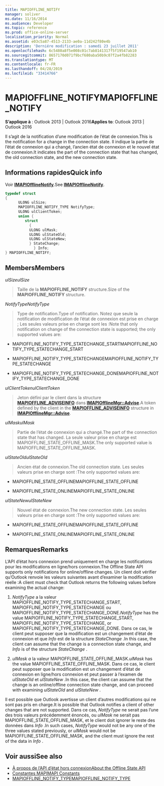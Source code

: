 ```yaml
---
title: MAPIOFFLINE_NOTIFY
manager: soliver
ms.date: 11/16/2014
ms.audience: Developer
ms.topic: reference
ms.prod: office-online-server
localization_priority: Normal
ms.assetid: e03c5a87-4513-2133-ae0a-11d242f80e4b
description: 'Derniére modification : samedi 23 juillet 2011'
ms.openlocfilehash: 6c5480a8f5e008c01c7ab8141317f5f19547ab10
ms.sourcegitcommit: 8657170d071f9bcf680aba50b9c07f2a4fb82283
ms.translationtype: MT
ms.contentlocale: fr-FR
ms.lasthandoff: 04/28/2019
ms.locfileid: "33414766"
---
```

# <a name="mapioffline_notify"></a><span data-ttu-id="f467d-103">MAPIOFFLINE_NOTIFY</span><span class="sxs-lookup"><span data-stu-id="f467d-103">MAPIOFFLINE_NOTIFY</span></span>

<span data-ttu-id="f467d-104">**S’applique à** : Outlook 2013 | Outlook 2016</span><span class="sxs-lookup"><span data-stu-id="f467d-104">**Applies to**: Outlook 2013 | Outlook 2016</span></span> 
  
<span data-ttu-id="f467d-105">Il s’agit de la notification d’une modification de l’état de connexion.</span><span class="sxs-lookup"><span data-stu-id="f467d-105">This is the notification for a change in the connection state.</span></span> <span data-ttu-id="f467d-106">Il indique la partie de l’état de connexion qui a changé, l’ancien état de connexion et le nouvel état de connexion.</span><span class="sxs-lookup"><span data-stu-id="f467d-106">It indicates the part of the connection state that has changed, the old connection state, and the new connection state.</span></span>
  
## <a name="quick-info"></a><span data-ttu-id="f467d-107">Informations rapides</span><span class="sxs-lookup"><span data-stu-id="f467d-107">Quick info</span></span>

<span data-ttu-id="f467d-108">Voir **[IMAPIOfflineNotify](imapiofflinenotifyiunknown.md)**.</span><span class="sxs-lookup"><span data-stu-id="f467d-108">See **[IMAPIOfflineNotify](imapiofflinenotifyiunknown.md)**.</span></span> 
  
```cpp
typedef struct  
{ 
      ULONG ulSize; 
      MAPIOFFLINE_NOTIFY_TYPE NotifyType; 
      ULONG ulClientToken; 
      union { 
         struct 
           { 
           ULONG ulMask; 
           ULONG ulStateOld; 
           ULONG ulStateNew; 
           } StateChange; 
             } Info; 
} MAPIOFFLINE_NOTIFY;
```

## <a name="members"></a><span data-ttu-id="f467d-109">Members</span><span class="sxs-lookup"><span data-stu-id="f467d-109">Members</span></span>

 <span data-ttu-id="f467d-110">_ulSize_</span><span class="sxs-lookup"><span data-stu-id="f467d-110">_ulSize_</span></span>
  
> <span data-ttu-id="f467d-111">Taille de la **MAPIOFFLINE_NOTIFY** structure.</span><span class="sxs-lookup"><span data-stu-id="f467d-111">Size of the **MAPIOFFLINE_NOTIFY** structure.</span></span> 
    
 <span data-ttu-id="f467d-112">_NotifyType_</span><span class="sxs-lookup"><span data-stu-id="f467d-112">_NotifyType_</span></span>
  
> <span data-ttu-id="f467d-113">Type de notification.</span><span class="sxs-lookup"><span data-stu-id="f467d-113">Type of notification.</span></span> <span data-ttu-id="f467d-114">Notez que seule la notification de modification de l’état de connexion est prise en charge ; Les seules valeurs prise en charge sont les :</span><span class="sxs-lookup"><span data-stu-id="f467d-114">Note that only notification on change of the connection state is supported; the only supported values are:</span></span>
    
   - <span data-ttu-id="f467d-115">MAPIOFFLINE_NOTIFY_TYPE_STATECHANGE_START</span><span class="sxs-lookup"><span data-stu-id="f467d-115">MAPIOFFLINE_NOTIFY_TYPE_STATECHANGE_START</span></span>
    
   - <span data-ttu-id="f467d-116">MAPIOFFLINE_NOTIFY_TYPE_STATECHANGE</span><span class="sxs-lookup"><span data-stu-id="f467d-116">MAPIOFFLINE_NOTIFY_TYPE_STATECHANGE</span></span>
    
   - <span data-ttu-id="f467d-117">MAPIOFFLINE_NOTIFY_TYPE_STATECHANGE_DONE</span><span class="sxs-lookup"><span data-stu-id="f467d-117">MAPIOFFLINE_NOTIFY_TYPE_STATECHANGE_DONE</span></span>
    
 <span data-ttu-id="f467d-118">_ulClientToken_</span><span class="sxs-lookup"><span data-stu-id="f467d-118">_ulClientToken_</span></span>
  
> <span data-ttu-id="f467d-119">Jeton défini par le client dans la structure **[MAPIOFFLINE_ADVISEINFO](mapioffline_adviseinfo.md)** dans **[IMAPIOfflineMgr::Advise](imapiofflinemgr-advise.md)**.</span><span class="sxs-lookup"><span data-stu-id="f467d-119">A token defined by the client in the **[MAPIOFFLINE_ADVISEINFO](mapioffline_adviseinfo.md)** structure in **[IMAPIOfflineMgr::Advise](imapiofflinemgr-advise.md)**.</span></span> 
    
 <span data-ttu-id="f467d-120">_ulMask_</span><span class="sxs-lookup"><span data-stu-id="f467d-120">_ulMask_</span></span>
  
> <span data-ttu-id="f467d-121">Partie de l’état de connexion qui a changé.</span><span class="sxs-lookup"><span data-stu-id="f467d-121">The part of the connection state that has changed.</span></span> <span data-ttu-id="f467d-122">La seule valeur prise en charge est MAPIOFFLINE_STATE_OFFLINE_MASK.</span><span class="sxs-lookup"><span data-stu-id="f467d-122">The only supported value is MAPIOFFLINE_STATE_OFFLINE_MASK.</span></span>
    
 <span data-ttu-id="f467d-123">_ulStateOld_</span><span class="sxs-lookup"><span data-stu-id="f467d-123">_ulStateOld_</span></span>
  
> <span data-ttu-id="f467d-124">Ancien état de connexion.</span><span class="sxs-lookup"><span data-stu-id="f467d-124">The old connection state.</span></span> <span data-ttu-id="f467d-125">Les seules valeurs prise en charge sont :</span><span class="sxs-lookup"><span data-stu-id="f467d-125">The only supported values are:</span></span>
    
   - <span data-ttu-id="f467d-126">MAPIOFFLINE_STATE_OFFLINE</span><span class="sxs-lookup"><span data-stu-id="f467d-126">MAPIOFFLINE_STATE_OFFLINE</span></span>
    
   - <span data-ttu-id="f467d-127">MAPIOFFLINE_STATE_ONLINE</span><span class="sxs-lookup"><span data-stu-id="f467d-127">MAPIOFFLINE_STATE_ONLINE</span></span>
    
 <span data-ttu-id="f467d-128">_ulStateNew_</span><span class="sxs-lookup"><span data-stu-id="f467d-128">_ulStateNew_</span></span>
  
> <span data-ttu-id="f467d-129">Nouvel état de connexion.</span><span class="sxs-lookup"><span data-stu-id="f467d-129">The new connection state.</span></span> <span data-ttu-id="f467d-130">Les seules valeurs prise en charge sont :</span><span class="sxs-lookup"><span data-stu-id="f467d-130">The only supported values are:</span></span>
    
   - <span data-ttu-id="f467d-131">MAPIOFFLINE_STATE_OFFLINE</span><span class="sxs-lookup"><span data-stu-id="f467d-131">MAPIOFFLINE_STATE_OFFLINE</span></span>
    
   - <span data-ttu-id="f467d-132">MAPIOFFLINE_STATE_ONLINE</span><span class="sxs-lookup"><span data-stu-id="f467d-132">MAPIOFFLINE_STATE_ONLINE</span></span>
    
## <a name="remarks"></a><span data-ttu-id="f467d-133">Remarques</span><span class="sxs-lookup"><span data-stu-id="f467d-133">Remarks</span></span>

<span data-ttu-id="f467d-134">L’API d’état hors connexion prend uniquement en charge les notifications pour les modifications en ligne/hors connexion.</span><span class="sxs-lookup"><span data-stu-id="f467d-134">The Offline State API supports only notifications for online/offline changes.</span></span> <span data-ttu-id="f467d-135">Un client doit vérifier qu’Outlook renvoie les valeurs suivantes avant d’examiner la modification réelle :</span><span class="sxs-lookup"><span data-stu-id="f467d-135">A client must check that Outlook returns the following values before examining the actual change:</span></span>
  
1.  <span data-ttu-id="f467d-136">*NotifyType*  a la valeur MAPIOFFLINE_NOTIFY_TYPE_STATECHANGE_START, MAPIOFFLINE_NOTIFY_TYPE_STATECHANGE ou MAPIOFFLINE_NOTIFY_TYPE_STATECHANGE_DONE.</span><span class="sxs-lookup"><span data-stu-id="f467d-136">*NotifyType*  has the value MAPIOFFLINE_NOTIFY_TYPE_STATECHANGE_START, MAPIOFFLINE_NOTIFY_TYPE_STATECHANGE, or MAPIOFFLINE_NOTIFY_TYPE_STATECHANGE_DONE.</span></span> <span data-ttu-id="f467d-137">Dans ce cas, le client peut supposer que la modification est un changement d’état de connexion et que  *Info*  est de la structure  *StateChange*  .</span><span class="sxs-lookup"><span data-stu-id="f467d-137">In this case, the client can assume that the change is a connection state change, and  *Info*  is of the structure  *StateChange*  .</span></span> 
    
2.  <span data-ttu-id="f467d-138">*ulMask a*  la valeur MAPIOFFLINE_STATE_OFFLINE_MASK.</span><span class="sxs-lookup"><span data-stu-id="f467d-138">*ulMask*  has the value MAPIOFFLINE_STATE_OFFLINE_MASK.</span></span> <span data-ttu-id="f467d-139">Dans ce cas, le client peut supposer que la modification est un changement d’état de connexion en ligne/hors connexion et peut passer à l’examen de  *ulStateOld*  et  *ulStateNew*  .</span><span class="sxs-lookup"><span data-stu-id="f467d-139">In this case, the client can assume that the change is an online/offline connection state change, and can proceed with examining  *ulStateOld*  and  *ulStateNew*  .</span></span> 
    
<span data-ttu-id="f467d-140">Il est possible que Outlook avertisse un client d’autres modifications qui ne sont pas pris en charge.</span><span class="sxs-lookup"><span data-stu-id="f467d-140">It is possible that Outlook notifies a client of other changes that are not supported.</span></span> <span data-ttu-id="f467d-141">Dans ce cas,  *NotifyType*  ne serait pas l’une des trois valeurs précédemment énoncés, ou  *ulMask*  ne serait pas MAPIOFFLINE_STATE_OFFLINE_MASK, et le client doit ignorer le reste des données dans  *Info*  .</span><span class="sxs-lookup"><span data-stu-id="f467d-141">In such cases,  *NotifyType*  would not be any one of the three values stated previously, or  *ulMask*  would not be MAPIOFFLINE_STATE_OFFLINE_MASK, and the client must ignore the rest of the data in  *Info*  .</span></span> 
  
## <a name="see-also"></a><span data-ttu-id="f467d-142">Voir aussi</span><span class="sxs-lookup"><span data-stu-id="f467d-142">See also</span></span>

- [<span data-ttu-id="f467d-143">À propos de l’API d’état hors connexion</span><span class="sxs-lookup"><span data-stu-id="f467d-143">About the Offline State API</span></span>](about-the-offline-state-api.md)  
- [<span data-ttu-id="f467d-144">Constantes MAPI</span><span class="sxs-lookup"><span data-stu-id="f467d-144">MAPI Constants</span></span>](mapi-constants.md)  
- [<span data-ttu-id="f467d-145">MAPIOFFLINE_NOTIFY_TYPE</span><span class="sxs-lookup"><span data-stu-id="f467d-145">MAPIOFFLINE_NOTIFY_TYPE</span></span>](mapioffline_notify_type.md)

